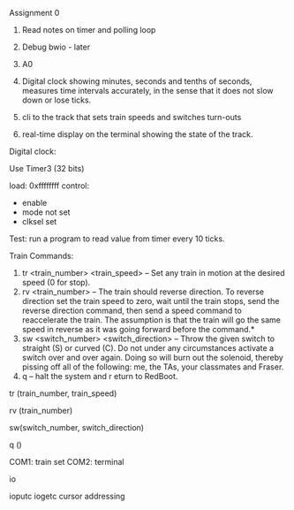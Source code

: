 
Assignment 0
1. Read notes on timer and polling loop
2. Debug bwio - later
3. A0

1. Digital clock showing minutes, seconds and tenths of seconds, measures time intervals accurately, in the sense that it does not slow down or lose ticks. 
2. cli to the track that sets train speeds and switches turn-outs
3. real-time display on the terminal showing the state of the track. 


Digital clock: 

Use Timer3 (32 bits)

load: 0xffffffff
control: 
- enable
- mode not set
- clksel set

Test: run a program to read value from timer every 10 ticks. 

Train Commands: 

1. tr <train_number> <train_speed> – Set any train in motion at the
desired speed (0 for stop).
2. rv <train_number> – The train should reverse direction. To reverse
direction set the train speed to zero, wait until the train stops, send
the reverse direction command, then send a speed command to reaccelerate
the train. The assumption is that the train will go the same
speed in reverse as it was going forward before the command.*
3. sw <switch_number> <switch_direction> – Throw the given
switch to straight (S) or curved (C). Do not under any circumstances
activate a switch over and over again. Doing so will burn out the
solenoid, thereby pissing off all of the following: me, the TAs, your
classmates and Fraser.
4. q – halt the system and r eturn to RedBoot.

tr (train_number, train_speed)

rv (train_number)

sw(switch_number, switch_direction)

q ()

COM1: train set
COM2: terminal


io

ioputc
iogetc
cursor addressing